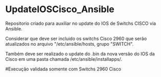 # UpdateIOSCisco_Ansible
Repositorio criado para auxiliar no update do IOS de Switchs CISCO via Ansible.

Considerar que deve ser incluido os switchs Cisco 2960 que serão atualizados no arquivo "/etc/ansible/hosts, grupo "SWITCH".

Também deve ser realizado o update do .bin da nova versão do IOS da Cisco em uma pasta chamada /etc/ansible/installapps/.

#Execução validada somente com Switchs 2960 Cisco 

